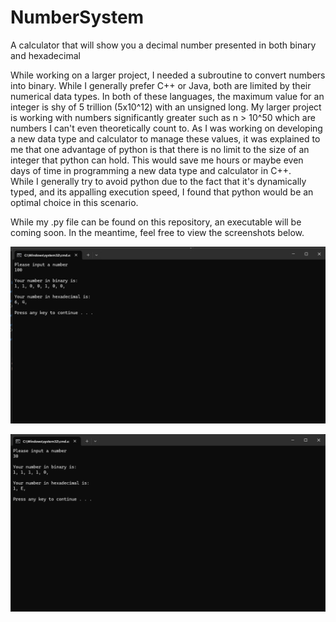 # NumberSystem
A calculator that will show you a decimal number presented in both binary and hexadecimal

While working on a larger project, I needed a subroutine to convert numbers into binary. While I generally prefer C++ or Java, both are limited by their numerical data types. In both of these languages, the maximum value for an integer is shy of 5 trillion (5x10^12) with an unsigned long. My larger project is working with numbers significantly greater such as n > 10^50 which are numbers I can't even theoretically count to. As I was working on developing a new data type and calculator to manage these values, it was explained to me that one advantage of python is that there is no limit to the size of an integer that python can hold. This would save me hours or maybe even days of time in programming a new data type and calculator in C++.  
While I generally try to avoid python due to the fact that it's dynamically typed, and its appalling execution speed, I found that python would be an optimal choice in this scenario.

While my .py file can be found on this repository, an executable will be coming soon. In the meantime, feel free to view the screenshots below.

![alt text](https://github.com/KlefaffleWaffle/NumberSystem/blob/main/Python%20Calc%20A.png "Logo Title Text 1")

![alt text](https://github.com/KlefaffleWaffle/NumberSystem/blob/main/Python%20Calc%20B.png "Logo Title Text 1")
